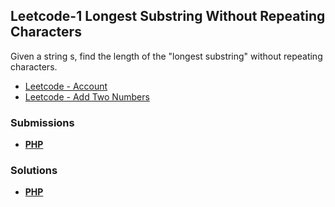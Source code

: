 ## Leetcode-1 Longest Substring Without Repeating Characters

Given a string s, find the length of the "longest substring" without repeating characters.

- [Leetcode - Account](https://leetcode.com/u/chillierdavro/)
- [Leetcode - Add Two Numbers](https://leetcode.com/problems/longest-substring-without-repeating-characters/description/)

### Submissions

- **[PHP](https://leetcode.com/problems/longest-substring-without-repeating-characters/submissions/1347058365/)**

### Solutions
- **[PHP](https://leetcode.com/problems/longest-substring-without-repeating-characters/solutions/5599437/longest-substring-without-repeating/)**
